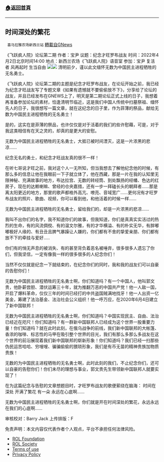 ###  [:house:返回首頁](https://github.com/ourhimalayas/txt)
---


## 时间深处的繁花
` 喜马拉雅农场新西兰站` [轉載自GNews](https://gnews.org/zh-hans/2275258/)

《飞跃疯人院》论坛第二期
作者：宝尹
议题：纪念才旺罗布战友
时间：2022年4月2日北京时间14:00
地点：新西兰农场《飞跃疯人院》语音室
参加：宝尹 复活者 风再起时 生当自由
![](https://assets.gnews.org/wp-content/uploads/2022/04/A5FD024E-C696-4B26-BA04-7A6D173382AD.jpeg)![](https://assets.gnews.org/wp-content/uploads/2022/04/民主先贤.jpeg)
清明前夕，谨以此文缅怀无数为中国民主进程牺牲的无名勇士。

《飞跃疯人院》论坛第二期的主题是纪念才旺罗布战友，在论坛开始之前，我已经为纪念才旺战友写了专题文章《如果有遗憾就不要偷偷放不下》，分享给了论坛的战友，并且已经发布在GNEWS上了，明天是第二期论坛正式上线的日子，我想着再准备参加论坛的素材，恰逢清明节临近，这是我们中国人传统中扫墓祭祖、缅怀先人的日子，我很想写一篇文章，就在这纪念的日子里，作为菲薄的祭品，献给无数为中国民主进程牺牲的无名勇士！

是的，这实在是菲薄的祭品，也许仅仅是对于活着的我们的些许慰藉，可是，对于我这类相信有在天之灵的，却真的是更大的安慰。

无数为中国民主进程牺牲的无名勇士，大抵已被时间湮灭，这是一片浓黑的悲凉……

纪念无名的勇士，和纪念才旺战友真的很不一样！

在听七哥说才旺之前，我对这个人一无所知，但当我想去了解他纪念他的时候，有那么多的信息让他在我眼前一下子就立体了，他在西藏，那是一片在我的认知里无限神秘、充满故事的地方，布达拉宫、无数的转经筒、到处飘扬的经幡、色达的红房子，现在的达赖喇嘛、曾经的仓央嘉措，还有一步一拜磕长头的朝拜者……那是离太阳更近的地方，那里的歌声都格外高亢、嘹亮、音域宽广……更何况有才旺罗布战友的照片、歌曲、视频，你可以看到他，和他活着的时候一样……

无数为中国民主进程牺牲的无名勇士，留给我们的，却是一片浓黑的悲凉……

我叫不出你们的名字，我不知道你们的故事，但我知道，你们是真真实实活过的热烈的生命，有的风流倜傥、有的温文尔雅，有的才华横溢、有的朴实无华，有胖嘟嘟极好人缘的、有丑丑且脾气暴躁让人嫌的，你们都有不舍的挚爱亲朋、你们都有放不下的牵挂与爱好…..

你们有的悄无声息的被消失、有的甚至背负着恶名被唾弃，很多很多人遗忘了你们，但我坚信，一定有像我一样的很多很多的人纪念你们！

当然不仅仅就是纪念一下就结束的，在纪念你们的同时，我和我的战友们可以自豪的告慰你们！

无数为中国民主进程牺牲的无名勇士啊，你们知道吗？有一个中国人，他叫郭文贵，他卧薪尝胆、潜伏运筹三十年，就为推翻万恶的中国共产党！他一人敌一国，开启了爆料革命，仅仅三年的时间已经打的中共盗国贼满地找牙！他一人出资一亿美金，筹建了法治基金、法治社会公义组织！他一呼万应，在2020年6月4日建立了新中国联邦！

无数为中国民主进程牺牲的无名勇士啊，你们知道吗？中国实现民主、自由、法治已经近在咫尺！你们知道吗？有一群新中国联邦人已经成为这个世界一股重要力量！你们知道吗？就在此时此刻，在俄乌战争的前线，我们新中国联邦的大帐篷、香浓的咖啡、标志性的马甲在吸引整个世界的目光，我们有那么多那么多战友在这个世界的前沿展现着我们新中国联邦的崭新形象！你们知道吗？我们已经一扫那些伪民运苦哈哈、穷嗖嗖、骗骗偷偷的猥琐形象，我们是有币无苗的精神贵族加物质贵族！

无数的为中国民主进程牺牲的无名勇士啊，此时此刻的我们，不止纪念你们，还可以自豪的告慰你们！你们未尽的理想与事业，郭文贵先生带领新中国联邦人就要实现了！

在为这篇纪念与告慰的文章想题目时，才旺罗布战友的歌便萦绕在脑海：
时间在深处
开满了繁花
有一朵 永远在心底啊……

无数为中国民主进程牺牲的无名勇士啊，你们就是开在时间深处的繁花，永远永远在我们的心底啊……

审核校对：Barry Jack
上传排版：F

 

免责声明：本文内容仅代表作者个人观点，平台不承担任何法律风险。

- [ROL Foundation](https://rolfoundation.org/)
- [ROL Society](https://rolsociety.org/)
- [Terms of use](https://gnews.org/terms-of-use-3/)
- [Privacy Policy](https://gnews.org/privacy-policy/)
